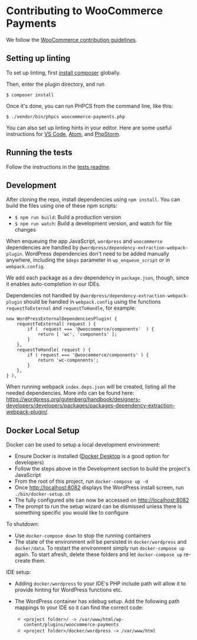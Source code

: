 # Contributing to WooCommerce Payments

We follow the [WooCommerce contribution guidelines](https://github.com/woocommerce/woocommerce/blob/master/.github/CONTRIBUTING.md#coding-guidelines).

## Setting up linting

To set up linting, first [install composer](https://getcomposer.org/doc/00-intro.md#globally) globally.

Then, enter the plugin directory, and run

```
$ composer install
```

Once it's done, you can run PHPCS from the command line, like this:

```
$ ./vendor/bin/phpcs woocommerce-payments.php
```

You can also set up linting hints in your editor. Here are some useful instructions for [VS Code](https://marketplace.visualstudio.com/items?itemName=ikappas.phpcs), [Atom](https://atom.io/packages/linter-phpcs), and [PhpStorm](https://hackernoon.com/how-to-setup-php-code-sniffer-in-phpstorm-d8ad7fc0cc08).

## Running the tests

Follow the instructions in the [tests readme](tests/README.md).

## Development

After cloning the repo, install dependencies using `npm install`. You can build the files using one of these npm scripts:

- `$ npm run build`: Build a production version
- `$ npm run watch`: Build a development version, and watch for file changes

When enqueuing the app JavaScript, `wordpress` and `woocommerce` dependencies are handled by `@wordpress/dependency-extraction-webpack-plugin`. WordPress dependencies don't need to be added manually anywhere, including the `$deps` parameter in `wp_enqueue_script` or in `webpack.config`.

We add each package as a dev dependency in `package.json`, though, since it enables auto-completion in our IDEs.

Dependencies not handled by `@wordpress/dependency-extraction-webpack-plugin` should be handled in `webpack.config` using the functions `requestToExternal` and `requestToHandle`, for example:

```
new WordPressExternalDependenciesPlugin( {
    requestToExternal( request ) {
        if (  request === '@woocommerce/components'  ) {
            return [ 'wc', 'components' ];
        }
    },
    requestToHandle( request ) {
        if ( request === '@woocommerce/components' ) {
            return 'wc-components';
        }
    },
} ),
```

When running webpack `index.deps.json` will be created, listing all the needed dependencies. More info can be found here: https://wordpress.org/gutenberg/handbook/designers-developers/developers/packages/packages-dependency-extraction-webpack-plugin/.

## Docker Local Setup

Docker can be used to setup a local development environment:

* Ensure Docker is installed ([Docker Desktop](https://www.docker.com/products/docker-desktop) is a good option for developers)
* Follow the steps above in the Development section to build the project's JavaScript
* From the root of this project, run `docker-compose up -d`
* Once <http://localhost:8082> displays the WordPress install screen, run `./bin/docker-setup.sh`
* The fully configured site can now be accessed on <http://localhost:8082>
* The prompt to run the setup wizard can be dismissed unless there is something specific you would like to configure

To shutdown:

* Use `docker-compose down` to stop the running containers
* The state of the environment will be persisted in `docker/wordpress` and `docker/data`. To restart the environment simply run `docker-compose up` again. To start afresh, delete these folders and let `docker-compose up` re-create them.

IDE setup:

* Adding `docker/wordpress` to your IDE's PHP include path will allow it to provide hinting for WordPress functions etc.
* The WordPress container has xdebug setup. Add the following path mappings to your IDE so it can find the correct code:

   * `<project folder>/ -> /var/www/html/wp-content/plugins/woocommerce-payments`
   * `<project folder>/docker/wordpress -> /var/www/html`
